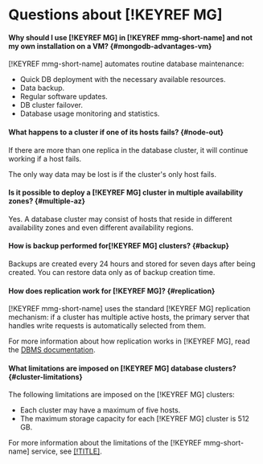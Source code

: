 # Questions about [!KEYREF MG]

#### Why should I use [!KEYREF MG] in [!KEYREF mmg-short-name] and not my own installation on a VM? {#mongodb-advantages-vm}

[!KEYREF mmg-short-name] automates routine database maintenance:

- Quick DB deployment with the necessary available resources.
- Data backup.
- Regular software updates.
- DB cluster failover.
- Database usage monitoring and statistics.

#### What happens to a cluster if one of its hosts fails? {#node-out}

If there are more than one replica in the database cluster, it will continue working if a host fails.

The only way data may be lost is if the cluster's only host fails.

#### Is it possible to deploy a [!KEYREF MG] cluster in multiple availability zones? {#multiple-az}

Yes. A database cluster may consist of hosts that reside in different availability zones and even different availability regions.

#### How is backup performed for[!KEYREF MG] clusters? {#backup}

Backups are created every 24 hours and stored for seven days after being created. You can restore data only as of backup creation time.

#### How does replication work for [!KEYREF MG]? {#replication}

[!KEYREF mmg-short-name] uses the standard [!KEYREF MG] replication mechanism: if a cluster has multiple active hosts, the primary server that handles write requests is automatically selected from them.

For more information about how replication works in [!KEYREF MG], read the [DBMS documentation](https://docs.mongodb.com/manual/replication/).

#### What limitations are imposed on [!KEYREF MG] database clusters? {#cluster-limitations}

The following limitations are imposed on the [!KEYREF MG] clusters:

- Each cluster may have a maximum of five hosts.
- The maximum storage capacity for each [!KEYREF MG] cluster is 512 GB.

For more information about the limitations of the [!KEYREF mmg-short-name] service, see [[!TITLE]](../concepts/limits.md).

